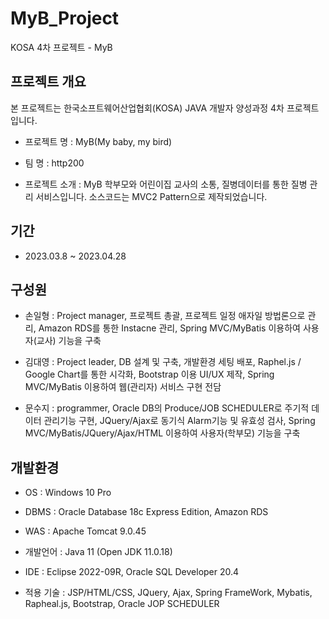 # MyB_Project


KOSA 4차 프로젝트 - MyB

## 프로젝트 개요

본 프로젝트는 한국소프트웨어산업협회(KOSA) JAVA 개발자 양성과정 4차 프로젝트입니다. 

+ 프로젝트 명 : MyB(My baby, my bird)

+ 팀 명 : http200

+ 프로젝트 소개 : 
   MyB 학부모와 어린이집 교사의 소통, 질병데이터를 통한 질병 관리 서비스입니다.
   소스코드는 MVC2 Pattern으로 제작되었습니다. 

## 기간

+ 2023.03.8 ~ 2023.04.28

## 구성원

+ 손일형 : Project manager, 프로젝트 총괄, 프로젝트 일정 애자일 방법론으로 관리, Amazon RDS를 통한 Instacne 관리, Spring MVC/MyBatis 이용하여 사용자(교사) 기능을 구축

+ 김대영 : Project leader, DB 설계 및 구축, 개발환경 세팅 배포, Raphel.js / Google Chart를 통한 시각화, Bootstrap 이용 UI/UX 제작, Spring MVC/MyBatis 이용하여 웹(관리자) 서비스 구현 전담

+ 문수지 : programmer, Oracle DB의 Produce/JOB SCHEDULER로 주기적 데이터 관리기능 구현, JQuery/Ajax로 동기식 Alarm기능 및 유효성 검사, Spring MVC/MyBatis/JQuery/Ajax/HTML 이용하여 사용자(학부모) 기능을 구축

## 개발환경

+ OS : Windows 10 Pro

+ DBMS : Oracle Database 18c Express Edition, Amazon RDS

+ WAS : Apache Tomcat 9.0.45 

+ 개발언어 : Java 11 (Open JDK 11.0.18)

+ IDE : Eclipse 2022-09R, Oracle SQL Developer 20.4

+ 적용 기술 : JSP/HTML/CSS, JQuery, Ajax, Spring FrameWork, Mybatis, Rapheal.js, Bootstrap, Oracle JOP SCHEDULER
